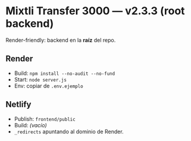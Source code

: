 # Mixtli Transfer 3000 — v2.3.3 (root backend)

Render-friendly: backend en la **raíz** del repo.

## Render
- Build: `npm install --no-audit --no-fund`
- Start: `node server.js`
- Env: copiar de `.env.ejemplo`

## Netlify
- Publish: `frontend/public`
- Build: *(vacío)*
- `_redirects` apuntando al dominio de Render.
